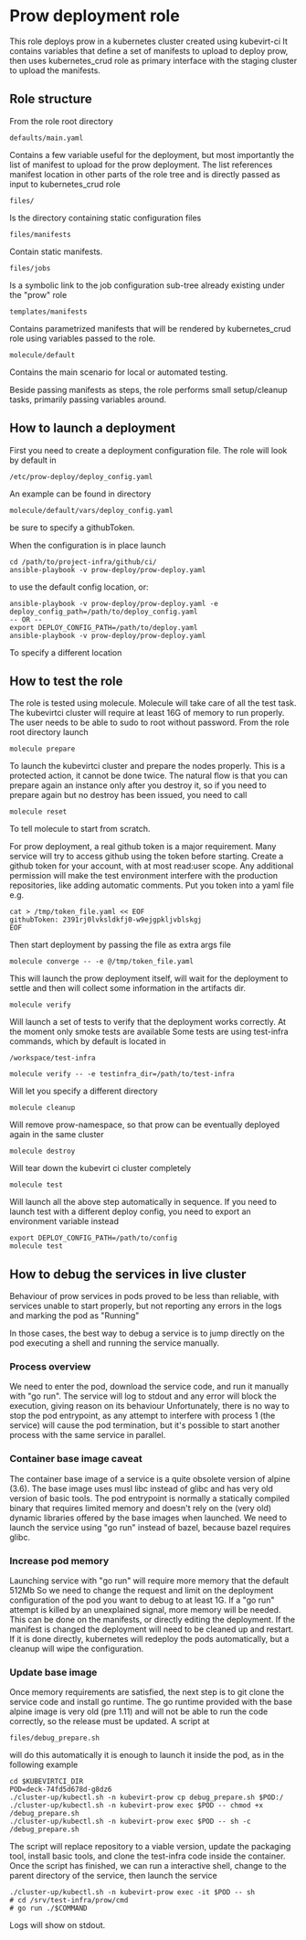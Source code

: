 # Prow deployment role

This role deploys prow in a kubernetes cluster created using kubevirt-ci
It contains variables that define a set of manifests to upload
to deploy prow, then uses kubernetes_crud role as primary interface with
the staging cluster to upload the manifests.

## Role structure

From the role root directory

    defaults/main.yaml

Contains a few variable useful for the deployment, but most importantly the
list of manifest to upload for the prow deployment. The list references
manifest location in other parts of the role tree and is directly passed
as input to kubernetes_crud role

    files/
    
Is the directory containing static configuration files 

    files/manifests
    
Contain static manifests.

    files/jobs
    
Is a symbolic link to the job configuration sub-tree already existing under
the "prow" role

    templates/manifests
    
Contains parametrized manifests that will be rendered by kubernetes_crud
role using variables passed to the role.
    
    molecule/default
    
Contains the main scenario for local or automated testing.

Beside passing manifests as steps, the role performs small setup/cleanup
tasks, primarily passing variables around.

## How to launch a deployment

First you need to create a deployment configuration file.
The role will look by default in

    /etc/prow-deploy/deploy_config.yaml
    
An example can be found in directory

    molecule/default/vars/deploy_config.yaml
    
be sure to specify a githubToken.
    
When the configuration is in place launch

    cd /path/to/project-infra/github/ci/
    ansible-playbook -v prow-deploy/prow-deploy.yaml
    
to use the default config location, or:
    

    ansible-playbook -v prow-deploy/prow-deploy.yaml -e deploy_config_path=/path/to/deploy_config.yaml
    -- OR --
    export DEPLOY_CONFIG_PATH=/path/to/deploy.yaml
    ansible-playbook -v prow-deploy/prow-deploy.yaml 

To specify a different location

## How to test the role

The role is tested using molecule.
Molecule will take care of all the test task. The kubevirtci cluster will require at 
least 16G of memory to run properly.
The user needs to be able to sudo to root without password.
From the role root directory launch

    molecule prepare
   
To launch the kubevirtci cluster and prepare the nodes
properly. This is a protected action, it cannot be done twice.
The natural flow is that you can prepare again an instance only
after you destroy it, so if you need to prepare again but no destroy
has been issued, you need to call

    molecule reset
    
To tell molecule to start from scratch.


For prow deployment, a real github token is a major requirement. Many
service will try to access github using the token before starting.
Create a github token for your account, with at most read:user scope. Any
additional permission will make the test environment interfere with the production
repositories, like adding automatic comments.
Put you token into a yaml file e.g.

    cat > /tmp/token_file.yaml << EOF
    githubToken: 2391rj0lvksldkfj0-w9ejgpkljvblskgj
    EOF
   
Then start deployment by passing the file as extra args file

    molecule converge -- -e @/tmp/token_file.yaml
    
This will launch the prow deployment itself, will wait for the deployment
to settle and then will collect some information in the
artifacts dir.

    molecule verify
    
Will launch a set of tests to verify that the deployment
works correctly. At the moment only smoke tests are available
Some tests are using test-infra commands, which
by default is located in

    /workspace/test-infra

    molecule verify -- -e testinfra_dir=/path/to/test-infra

Will let you specify a different directory

    molecule cleanup 
    
Will remove prow-namespace, so that prow can be eventually
deployed again in the same cluster

    molecule destroy
    
Will tear down the kubevirt ci cluster completely

    molecule test
    
Will launch all the above step automatically in sequence.
If you need to launch test with a different deploy config, you need to
export an environment variable instead

    export DEPLOY_CONFIG_PATH=/path/to/config
    molecule test


## How to debug the services in live cluster

Behaviour of prow services in pods proved to be less than reliable, with
services unable to start properly, but not reporting any errors in the logs
and marking the pod as "Running"

In those cases, the best way to debug a service is to jump directly on the pod
executing a shell and running the service manually.

### Process overview

We need to enter the pod, download the service code, and run it manually with "go run".
The service will log to stdout and any error will block the execution, giving reason
on its behaviour
Unfortunately, there is no way to stop the pod entrypoint, as any attempt to interfere with
process 1 (the service) will cause the pod termination, but it's possible to start
another process with the same service in parallel.

### Container base image caveat

The container base image of a service is a quite obsolete version of alpine (3.6).
The base image uses musl libc instead of glibc and has very old version of basic tools.
The pod entrypoint is normally a statically compiled binary that requires limited memory and doesn't
rely on the (very old) dynamic libraries offered by the base images when launched.
We need to launch the service using "go run" instead of bazel, because bazel requires glibc.

### Increase pod memory

Launching service with "go run" will require more memory that the default 512Mb
So we need to change the request and limit on the deployment configuration of the pod
you want to debug to at least 1G. If a "go run" attempt is killed by an unexplained signal, more
memory will be needed.
This can be done on the manifests, or directly editing the deployment.
If the manifest is changed the deployment will need to be cleaned up and restart.
If it is done directly, kubernetes will redeploy the pods automatically, but a cleanup will
wipe the configuration.

### Update base image

Once memory requirements are satisfied, the next step is to git clone the service code and install
go runtime.
The go runtime provided with the base alpine image is very old (pre 1.11) and will not be able to run
the code correctly, so the release must be updated.
A script at

    files/debug_prepare.sh
    
will do this automatically
it is enough to launch it inside the pod, as in the following example

    cd $KUBEVIRTCI_DIR
    POD=deck-74fd5d678d-g8dz6
    ./cluster-up/kubectl.sh -n kubevirt-prow cp debug_prepare.sh $POD:/
    ./cluster-up/kubectl.sh -n kubevirt-prow exec $POD -- chmod +x /debug_prepare.sh
    ./cluster-up/kubectl.sh -n kubevirt-prow exec $POD -- sh -c /debug_prepare.sh

The script will replace repository to a viable version, update the packaging tool,
install basic tools, and clone the test-infra code inside the container.
Once the script has finished, we can run a interactive shell, change to the parent directory of
the service, then launch the service
 
    ./cluster-up/kubectl.sh -n kubevirt-prow exec -it $POD -- sh
    # cd /srv/test-infra/prow/cmd
    # go run ./$COMMAND

Logs will show on stdout.